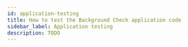 ```yaml
---
id: application-testing
title: How to test the Background Check application code
sidebar_label: Application testing
description: TODO
---
```

